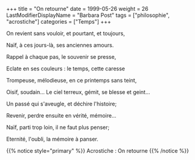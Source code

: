 +++
title = "On retourne"
date = 1999-05-26
weight = 26
LastModifierDisplayName = "Barbara Post"
tags = ["philosophie", "acrostiche"]
categories = ["Temps"]
+++

On revient sans vouloir, et pourtant, et toujours,

Naïf, à ces jours-là, ses anciennes amours.

Rappel à chaque pas, le souvenir se presse,

Eclate en ses couleurs : le temps, cette caresse

Trompeuse, mélodieuse, en ce printemps sans teint,

Oisif, soudain... Le ciel terreux, gémit, se blesse et geint...

Un passé qui s'aveugle, et déchire l'histoire;

Revenir, perdre ensuite en vérité, mémoire...

Naïf, parti trop loin, il ne faut plus penser;

Eternité, l'oubli, la mémoire à panser.

{{% notice style="primary" %}}
Acrostiche : On retourne
{{% /notice %}}
